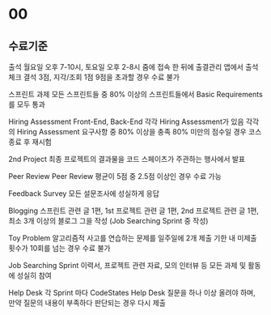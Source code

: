 # 00

## 수료기준

출석
 월요일 오후 7-10시, 토요일 오후 2-8시
 줌에 접속 한 뒤에 출결관리 앱에서 출석 체크
 결석 3점, 지각/조회 1점
 9점을 초과할 경우 수료 불가

스프린트 과제
 모든 스프린트들 중 80% 이상의 스프린트들에서 Basic Requirements를 모두 통과

Hiring Assessment
 Front-End, Back-End 각각 Hiring Assessment가 있음
 각각의 Hiring Assessment 요구사항 중 80% 이상을 충족
 80% 미만의 점수일 경우 코스 종료 후 재시험

2nd Project
 최종 프로젝트의 결과물을 코드 스페이츠가 주관하는 행사에서 발표

Peer Review
 Peer Review 평균이 5점 중 2.5점 이상인 경우 수료 가능

Feedback Survey
 모든 설문조사에 성실하게 응답

Blogging
 스프린트 관련 글 1편, 1st 프로젝트 관련 글 1편, 2nd 프로젝트 관련 글 1편, 최소 3개 이상의 블로그 그을 작성
 (Job Searching Sprint 중 작성)

Toy Problem
 알고리즘적 사고를 연습하는 문제를 일주일에 2개 제출
 기한 내 미제출 횟수가 10회를 넘는 경우 수료 불가

Job Searching Sprint
 이력서, 프로젝트 관련 자료, 모의 인터뷰 등 모든 과제 및 활동에 성실히 참여

Help Desk
 각 Sprint 마다 CodeStates Help Desk 질문을 하나 이상 올려야 하며, 만약 질문의 내용이 부족하다 판단되는 경우 다시 제출

